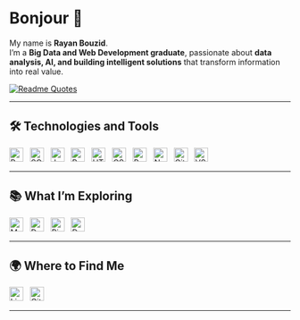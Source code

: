 # Bonjour 👋

My name is **Rayan Bouzid**.  
I’m a **Big Data and Web Development graduate**, passionate about **data analysis, AI, and building intelligent solutions** that transform information into real value.  

[![Readme Quotes](https://quotes-github-readme.vercel.app/api?type=horizontal&theme=monokai)](https://github.com/piyushsuthar/github-readme-quotes)

---

## 🛠️ Technologies and Tools

[<img src="https://img.shields.io/badge/Python-282C34?logo=python&logoColor=3776AB" alt="Python logo" title="Python" height="25" />][tech_tools_anchor]
&nbsp;
[<img src="https://img.shields.io/badge/SQL-282C34?logo=postgresql&logoColor=4169E1" alt="SQL logo" title="SQL" height="25" />][tech_tools_anchor]
&nbsp;
[<img src="https://img.shields.io/badge/JavaScript-282C34?logo=javascript&logoColor=F7DF1E" alt="JavaScript logo" title="JavaScript" height="25" />][tech_tools_anchor]
&nbsp;
[<img src="https://img.shields.io/badge/React-282C34?logo=react&logoColor=61DAFB" alt="React logo" title="React" height="25" />][tech_tools_anchor]
&nbsp;
[<img src="https://img.shields.io/badge/HTML5-282C34?logo=html5&logoColor=E34F26" alt="HTML5 logo" title="HTML5" height="25" />][tech_tools_anchor]
&nbsp;
[<img src="https://img.shields.io/badge/CSS3-282C34?logo=css3&logoColor=1572B6" alt="CSS3 logo" title="CSS3" height="25" />][tech_tools_anchor]
&nbsp;
[<img src="https://img.shields.io/badge/Pandas-282C34?logo=pandas&logoColor=150458" alt="Pandas logo" title="Pandas" height="25" />][tech_tools_anchor]
&nbsp;
[<img src="https://img.shields.io/badge/NumPy-282C34?logo=numpy&logoColor=013243" alt="NumPy logo" title="NumPy" height="25" />][tech_tools_anchor]
&nbsp;
[<img src="https://img.shields.io/badge/Git-282C34?logo=git&logoColor=F05032" alt="Git logo" title="Git" height="25" />][tech_tools_anchor]
&nbsp;
[<img src="https://img.shields.io/badge/VS%20Code-282C34?logo=visual-studio-code&logoColor=007ACC" alt="VS Code logo" title="VS Code" height="25" />][tech_tools_anchor]

---

## 📚 What I’m Exploring

[<img src="https://img.shields.io/badge/Machine%20Learning-282C34?logo=tensorflow&logoColor=FF6F00" alt="Machine Learning logo" title="Machine Learning" height="25" />][learning_now_anchor]
&nbsp;
[<img src="https://img.shields.io/badge/Deep%20Learning-282C34?logo=pytorch&logoColor=EE4C2C" alt="Deep Learning logo" title="Deep Learning" height="25" />][learning_now_anchor]
&nbsp;
[<img src="https://img.shields.io/badge/Big%20Data-282C34?logo=apache-spark&logoColor=E25A1C" alt="Big Data logo" title="Big Data" height="25" />][learning_now_anchor]
&nbsp;
[<img src="https://img.shields.io/badge/Data%20Visualization-282C34?logo=plotly&logoColor=3F4F75" alt="DataViz logo" title="Data Visualization" height="25" />][learning_now_anchor]

---

## 🌍 Where to Find Me

[<img src="https://img.shields.io/badge/LinkedIn-282C34?logo=linkedin&logoColor=0077B5" alt="LinkedIn logo" title="LinkedIn" height="25" />](https://www.linkedin.com/in/your-linkedin)
&nbsp;
[<img src="https://img.shields.io/badge/GitHub-282C34?logo=github&logoColor=ffffff" alt="GitHub logo" title="GitHub" height="25" />](https://github.com/your-github-username)

---

[tech_tools_anchor]: #bonjour-
[learning_now_anchor]: #-what-im-exploring
